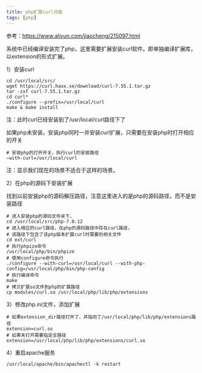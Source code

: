 ```yaml
---
title: php扩展curl功能
tags: [php]
---
```


参考：https://www.aliyun.com/jiaocheng/215097.html

系统中已经编译安装完了php，这里需要扩展安装curl软件。即单独编译扩展库，以extension的形式扩展。

1）安装curl

```
cd /usr/local/src/
wget https://curl.haxx.se/download/curl-7.55.1.tar.gz
tar -zxf curl-7.55.1.tar.gz
cd curl*
./configure --prefix=/usr/local/curl
make & make install
```

注：此时curl已经安装到了/usr/local/curl路径下了

如果php未安装，安装php同时一并安装curl扩展，只需要在安装php时打开相应的开关

```
# 安装php的打开开关，执行curl的安装路径
–with-curl=/usr/local/curl
```

注：显示我们现在的场景不适合于这样的场景。

2）在php的源码下安装扩展

找到以前安装php的源码解压路径，注意这里进入的是php的源码路径，而不是安装路径

```
# 进入安装php的源码文件夹下，
cd /usr/local/src/php-7.0.12
# 进入相应的curl路径，在php的源码路径中存在curl路径，
# 该路径下包含了该php版本扩展curl时需要的相关文件
cd ext/curl
# 执行phpize命令
/usr/local/php/bin/phpize
# 使用configure命令执行
./configure --with-curl=/usr/local/curl --with-php-config=/usr/local/php/bin/php-config
# 执行编译命令
make
# 拷贝扩展so文件到php的扩展路径
cp modules/curl.so /usr/local/php/lib/php/extensions
```

3）修改php.ini文件，添加扩展

```
# 如果extension_dir路径打开了，并指向了/usr/local/php/lib/php/extensions路径
extension=curl.so
# 如果未打开需要指定全路径
extension=/usr/local/php/lib/php/extensions/curl.so
```

4）重启apache服务

```
/usr/local/apache/bin/apachectl -k restart
```
